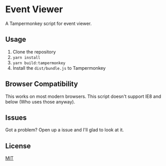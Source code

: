 # Event Viewer

A Tampermonkey script for event viewer.

## Usage

1. Clone the repository
2. `yarn install`
3. `yarn build:tampermonkey`
4. Install the `dist/bundle.js` to Tampermonkey

## Browser Compatibility

This works on most modern browsers. This script doesn't support IE8 and below (Who uses those anyway).

## Issues

Got a problem? Open up a issue and I'll glad to look at it.

## License

[MIT](LICENSE)
